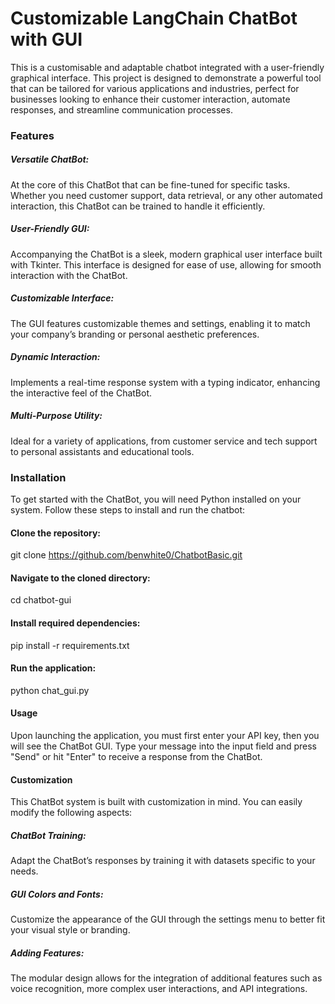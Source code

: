 # Customizable LangChain ChatBot with GUI
This is a customisable and adaptable chatbot integrated with a user-friendly graphical interface. This project is designed to demonstrate a powerful tool that can be tailored for various applications and industries, perfect for businesses looking to enhance their customer interaction, automate responses, and streamline communication processes.

### Features
##### Versatile ChatBot:
At the core of this ChatBot that can be fine-tuned for specific tasks. Whether you need customer support, data retrieval, or any other automated interaction, this ChatBot can be trained to handle it efficiently.
##### User-Friendly GUI: 
Accompanying the ChatBot is a sleek, modern graphical user interface built with Tkinter. This interface is designed for ease of use, allowing for smooth interaction with the ChatBot.
##### Customizable Interface:
The GUI features customizable themes and settings, enabling it to match your company’s branding or personal aesthetic preferences.
##### Dynamic Interaction: 
Implements a real-time response system with a typing indicator, enhancing the interactive feel of the ChatBot.
##### Multi-Purpose Utility: 
Ideal for a variety of applications, from customer service and tech support to personal assistants and educational tools.

### Installation
To get started with the ChatBot, you will need Python installed on your system. Follow these steps to install and run the chatbot:

#### Clone the repository:
git clone https://github.com/benwhite0/ChatbotBasic.git

#### Navigate to the cloned directory:
cd chatbot-gui


#### Install required dependencies:
pip install -r requirements.txt


#### Run the application:
python chat_gui.py


#### Usage
Upon launching the application, you must first enter your API key, then you will see the ChatBot GUI. Type your message into the input field and press "Send" or hit "Enter" to receive a response from the ChatBot.

#### Customization
This ChatBot system is built with customization in mind. You can easily modify the following aspects:

##### ChatBot Training: 
Adapt the ChatBot’s responses by training it with datasets specific to your needs.
##### GUI Colors and Fonts: 
Customize the appearance of the GUI through the settings menu to better fit your visual style or branding.
##### Adding Features: 
The modular design allows for the integration of additional features such as voice recognition, more complex user interactions, and API integrations.
